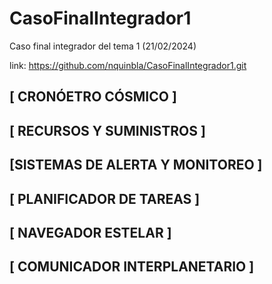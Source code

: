 # CasoFinalIntegrador1
Caso final integrador del tema 1 (21/02/2024)

link: https://github.com/nquinbla/CasoFinalIntegrador1.git

## [ CRONÓETRO CÓSMICO ]

## [ RECURSOS Y SUMINISTROS ]

## [SISTEMAS DE ALERTA Y MONITOREO ]

## [ PLANIFICADOR DE TAREAS ]

## [ NAVEGADOR ESTELAR ]

## [ COMUNICADOR INTERPLANETARIO ]


